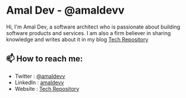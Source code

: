 # Amal Dev - @amaldevv

Hi, I'm Amal Dev, a software architect who is passionate about building software products and services. I am also a firm believer in sharing knowledge and writes about it in my blog [Tech Repository](https://www.techrepository.in)

## 📫 How to reach me:
* Twitter  : [@amaldevv](www.twitter.com/amaldevv)
* LinkedIn : [amaldevv](https://www.linkedin.com/in/amaldevv/)
* Website  : [Tech Repository](https://www.techrepository.in)
<!--
**amaldevv/amaldevv** is a ✨ _special_ ✨ repository because its `README.md` (this file) appears on your GitHub profile.

Here are some ideas to get you started:

- 🔭 I’m currently working on ...
- 🌱 I’m currently learning ...
- 👯 I’m looking to collaborate on ...
- 🤔 I’m looking for help with ...
- 💬 Ask me about ...
- 📫 How to reach me: ...
- 😄 Pronouns: ...
- ⚡ Fun fact: ...
-->
